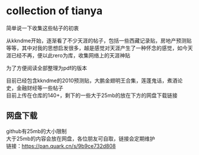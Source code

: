 # collection of tianya  
简单说一下收集这些帖子的初衷    

从kkndme开始，逐渐看了不少天涯的帖子，包括一些西藏记录贴，房地产预测贴等等，其中对我的思想启发很多，越是感觉对天涯产生了一种怀念的感觉，如今天涯已经不再，便以此rero为库，收集网络上的天涯神贴  

为了方便阅读全部整理为pdf的版本  

目前已经包含kkndme的2010预测贴，大鹏金翅明王合集，莲蓬鬼话，煮酒论史，金融财经等一些帖子  
目前上传在仓库的140+，剩下的一些大于25mb的放在下方的网盘下载链接
<Br/>
## 网盘下载
github有25mb的大小限制<Br/>
大于25mb的内容会放在网盘，各位朋友可自取，链接会定期维护<Br/>
链接：https://pan.quark.cn/s/9b9ce732d808<Br/>

